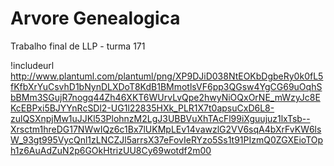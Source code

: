 # Arvore Genealogica
Trabalho final de LLP - turma 171

!includeurl http://www.plantuml.com/plantuml/png/XP9DJiD038NtEOKbDgbeRy0k0fL5fKfbXrYuCsvhD1bNynDLXDoT8KdB1BMmotlsVF6pp3QGsw4YgCG69uOqhSbBMm3SGujR7nogq44Zh46XKT6WUrvLvQpe2hwyNiOQxOrNE_mWzyJc8EKcEBPxi5BJYYnRcSDl2-UG1l22835HXk_PLR1X7t0apsuCxD6L8-zulQSXnpjMw1uJJKl53PlohnzM2LgJ3UBBVuXhTAcFl99iXguujuz1lxTsb--Xrsctm1hreDG17NWwIQz6c1Bx7lUKMpLEv14vawzlG2VV6sqA4bXrFvKW6lsW_93gt995VycQnl1zLNCZJl5arrsX37eFovIeRYzo5Ss1t91PIzmQ0ZGXEioTOph1z6AuAdZuN2p6GOkHtrizUU8Cy69wotdf2m00
